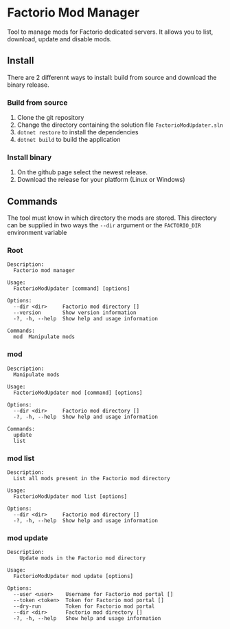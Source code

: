 # Factorio Mod Manager
Tool to manage mods for Factorio dedicated servers. It allows you to list, download, update and disable mods.

## Install
There are 2 differennt ways to install: build from source and download the binary release.

### Build from source

1. Clone the git repository
2. Change the directory containing the solution file `FactorioModUpdater.sln`
3. `dotnet restore` to install the dependencies
4. `dotnet build` to build the application

### Install binary
1. On the github page select the newest release.
2. Download the release for your platform (Linux or Windows)

## Commands
The tool must know in which directory the mods are stored. This directory can be supplied in two ways the `--dir` argument or the `FACTORIO_DIR` environment variable

### Root
```
Description:
  Factorio mod manager

Usage:
  FactorioModUpdater [command] [options]

Options:
  --dir <dir>     Factorio mod directory []
  --version       Show version information
  -?, -h, --help  Show help and usage information

Commands:
  mod  Manipulate mods
```

### mod
```
Description:
  Manipulate mods

Usage:
  FactorioModUpdater mod [command] [options]

Options:
  --dir <dir>     Factorio mod directory []
  -?, -h, --help  Show help and usage information

Commands:
  update
  list
```

### mod list
```
Description:
  List all mods present in the Factorio mod directory

Usage:
  FactorioModUpdater mod list [options]

Options:
  --dir <dir>     Factorio mod directory []
  -?, -h, --help  Show help and usage information
```

### mod update
```
Description:
    Update mods in the Factorio mod directory

Usage:
  FactorioModUpdater mod update [options]

Options:
  --user <user>    Username for Factorio mod portal []
  --token <token>  Token for Factorio mod portal []
  --dry-run        Token for Factorio mod portal
  --dir <dir>      Factorio mod directory []
  -?, -h, --help   Show help and usage information
```